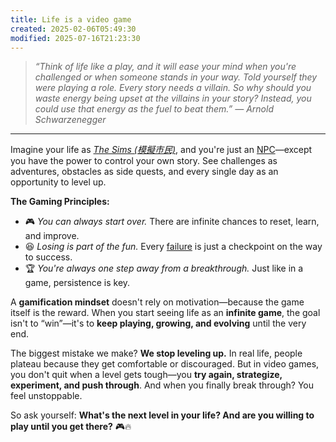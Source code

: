 ```yaml
---
title: Life is a video game
created: 2025-02-06T05:49:30
modified: 2025-07-16T21:23:30
---
```


> _“Think of life like a play, and it will ease your mind when you're challenged or when someone stands in your way. Told yourself they were playing a role. Every story needs a villain. So why should you waste energy being upset at the villains in your story? Instead, you could use that energy as the fuel to beat them.” — Arnold Schwarzenegger_

---

Imagine your life as _[The Sims (模擬市民)](https://www.ea.com/games/the-sims)_, and you're just an [NPC](https://www.google.com/search?q=non-player+character)—except you have the power to control your own story. See challenges as adventures, obstacles as side quests, and every single day as an opportunity to level up.

**The Gaming Principles:**

* 🎮 _You can always start over._ There are infinite chances to reset, learn, and improve.
* 😆 _Losing is part of the fun._ Every [failure](Failing%20forward%20turns%20setbacks%20into%20stepping%20stones.md) is just a checkpoint on the way to success.
* 🏆 _You're always one step away from a breakthrough._ Just like in a game, persistence is key.

A **gamification mindset** doesn't rely on motivation—because the game itself is the reward. When you start seeing life as an **infinite game**, the goal isn't to “win”—it's to **keep playing, growing, and evolving** until the very end.

The biggest mistake we make? **We stop leveling up.** In real life, people plateau because they get comfortable or discouraged. But in video games, you don't quit when a level gets tough—you **try again, strategize, experiment, and push through**. And when you finally break through? You feel unstoppable.

So ask yourself: **What's the next level in your life? And are you willing to play until you get there?** 🎮🔥
